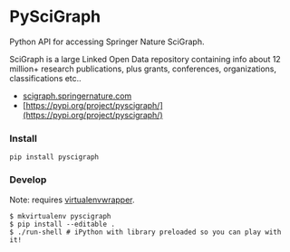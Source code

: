 # PySciGraph 

Python API for accessing Springer Nature SciGraph.

SciGraph is a large Linked Open Data repository containing info about 12 million+ research publications, plus grants, conferences, organizations, classifications etc.. 

* [scigraph.springernature.com](scigraph.springernature.com)
* [https://pypi.org/project/pyscigraph/](https://pypi.org/project/pyscigraph/)


### Install

```
pip install pyscigraph
```

### Develop

Note: requires [virtualenvwrapper](https://virtualenvwrapper.readthedocs.io/en/latest/).

```
$ mkvirtualenv pyscigraph
$ pip install --editable .
$ ./run-shell # iPython with library preloaded so you can play with it!
```
